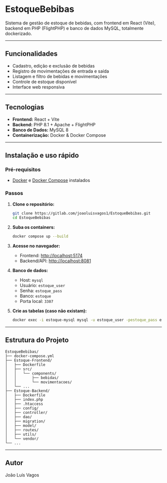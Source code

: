 # EstoqueBebibas

Sistema de gestão de estoque de bebidas, com frontend em React (Vite), backend em PHP (FlightPHP) e banco de dados MySQL, totalmente dockerizado.

---

## Funcionalidades

- Cadastro, edição e exclusão de bebidas
- Registro de movimentações de entrada e saída
- Listagem e filtro de bebidas e movimentações
- Controle de estoque disponível
- Interface web responsiva

---

## Tecnologias

- **Frontend:** React + Vite
- **Backend:** PHP 8.1 + Apache + FlightPHP
- **Banco de Dados:** MySQL 8
- **Containerização:** Docker & Docker Compose

---

## Instalação e uso rápido

### Pré-requisitos

- [Docker](https://www.docker.com/) e [Docker Compose](https://docs.docker.com/compose/) instalados

### Passos

1. **Clone o repositório:**
   ```bash
   git clone https://gitlab.com/joaoluisvagos1/EstoqueBebibas.git
   cd EstoqueBebibas
   ```

2. **Suba os containers:**
   ```bash
   docker compose up --build
   ```

3. **Acesse no navegador:**
   - Frontend: [http://localhost:5174](http://localhost:5174)
   - Backend/API: [http://localhost:8081](http://localhost:8081)

4. **Banco de dados:**
   - Host: `mysql`
   - Usuário: `estoque_user`
   - Senha: `estoque_pass`
   - Banco: `estoque`
   - Porta local: `3307`

5. **Crie as tabelas (caso não existam):**
   ```bash
   docker exec -i estoque-mysql mysql -u estoque_user -pestoque_pass estoque < Estoque-Backend/migration/create_tables.sql
   ```

---

## Estrutura do Projeto

```
EstoqueBebibas/
├── docker-compose.yml
├── Estoque-Frontend/
│   ├── Dockerfile
│   ├── src/
│   │   └── components/
│   │       ├── bebidas/
│   │       └── movimentacoes/
│   └── ...
├── Estoque-Backend/
│   ├── Dockerfile
│   ├── index.php
│   ├── .htaccess
│   ├── config/
│   ├── controller/
│   ├── dao/
│   ├── migration/
│   ├── model/
│   ├── routes/
│   ├── utils/
│   └── vendor/
└── ...
```

---

## Autor

João Luís Vagos
